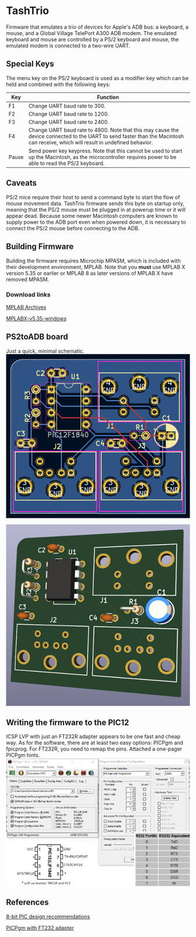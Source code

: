# TashTrio

Firmware that emulates a trio of devices for Apple's ADB bus: a keyboard, a mouse, and a Global Village TelePort A300 ADB modem.  The emulated keyboard and mouse are controlled by a PS/2 keyboard and mouse, the emulated modem is connected to a two-wire UART.

## Special Keys

The menu key on the PS/2 keyboard is used as a modifier key which can be held and combined with the following keys:

| Key   | Function                       |
| ----- | ------------------------------ |
| F1    | Change UART baud rate to 300.  |
| F2    | Change UART baud rate to 1200. |
| F3    | Change UART baud rate to 2400. |
| F4    | Change UART baud rate to 4800.  Note that this may cause the device connected to the UART to send faster than the Macintosh can receive, which will result in undefined behavior. |
| Pause | Send power key keypress.  Note that this cannot be used to start up the Macintosh, as the microcontroller requires power to be able to read the PS/2 keyboard. |

## Caveats

PS/2 mice require their host to send a command byte to start the flow of mouse movement data.  TashTrio firmware sends this byte on startup only, meaning that the PS/2 mouse must be plugged in at powerup time or it will appear dead.  Because some newer Macintosh computers are known to supply power to the ADB port even when powered down, it is necessary to connect the PS/2 mouse before connecting to the ADB.

## Building Firmware

Building the firmware requires Microchip MPASM, which is included with their development environment, MPLAB.  Note that you **must** use MPLAB X version 5.35 or earlier or MPLAB 8 as later versions of MPLAB X have removed MPASM.

### Download links

[MPLAB Archives](https://www.microchip.com/en-us/tools-resources/archives/mplab-ecosystem)

[MPLABX-v5.35-windows](https://ww1.microchip.com/downloads/en/DeviceDoc/MPLABX-v5.35-windows-installer.exe)



## PS2toADB board
Just a quick, minimal schematic.
![YO](/images/board1.PNG)

![Y1](/images/top1.PNG)

## Writing the firmware to the PIC12
ICSP LVP with just an FT232R adapter appears to be one fast and cheap way.
As for the software, there are at least two easy options: PICPgm and fpicprog. For FT232R, you need to remap the pins.
Attached a one-pager PICPgm hints.
![ICSP_LVP_FTDI](/images/PIC12_Programming_All-in-One.png)

## References
[8-bit PIC design recommendations](https://developerhelp.microchip.com/xwiki/bin/view/products/mcu-mpu/8bit-pic/design-recommendations/)

[PICPgm with FT232 adapter](https://www.franksteinberg.de/FT232-PIC-Programmer.htm)